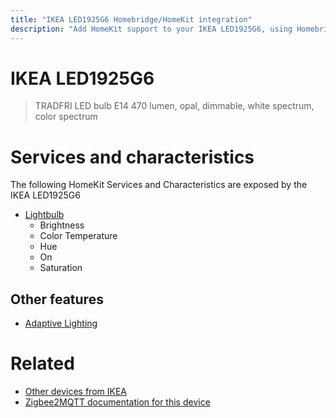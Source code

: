 ```yaml
---
title: "IKEA LED1925G6 Homebridge/HomeKit integration"
description: "Add HomeKit support to your IKEA LED1925G6, using Homebridge, Zigbee2MQTT and homebridge-z2m."
---
```

<!---
This file has been GENERATED using src/docgen/docgen.ts
DO NOT EDIT THIS FILE MANUALLY!
-->
# IKEA LED1925G6
> TRADFRI LED bulb E14 470 lumen, opal, dimmable, white spectrum, color spectrum


# Services and characteristics
The following HomeKit Services and Characteristics are exposed by
the IKEA LED1925G6

* [Lightbulb](../../light.md)
  * Brightness
  * Color Temperature
  * Hue
  * On
  * Saturation


## Other features
* [Adaptive Lighting](../../light.md)


# Related
* [Other devices from IKEA](../index.md#ikea)
* [Zigbee2MQTT documentation for this device](https://www.zigbee2mqtt.io/devices/LED1925G6.html)